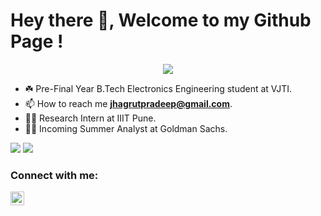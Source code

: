 # Hey there 👋, Welcome to my Github Page !

<p align="center"> <img src="https://komarev.com/ghpvc/?username=Jhagrut&color=orange"> </p>

- ☘️ Pre-Final Year B.Tech Electronics Engineering student at VJTI.
- 📫 How to reach me **jhagrutpradeep@gmail.com**.
- 👨‍💻 Research Intern at IIIT Pune.
- 👨‍💼 Incoming Summer Analyst at Goldman Sachs.

<div>
  <img src="https://github.com/Jhagrut/my-stats/blob/main/generated/overview.svg">
  <img src="https://github.com/Jhagrut/my-stats/blob/main/generated/languages.svg">
</div>

### Connect with me:

[<img align="left" alt="jhagrut-lalwani | LinkedIn" width="22px" src="https://cdn.jsdelivr.net/npm/simple-icons@v3/icons/linkedin.svg" />][linkedin]

[linkedin]: https://linkedin.com/in/jhagrut-lalwani
